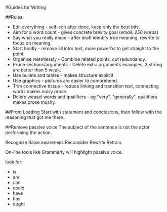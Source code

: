 #Guides for Writing

##Rules
* Edit everything - self-edit after done, keep only the best bits.
* Aim for a word count - gives concrete brevity goal (*email: 250 words*)
* Say what you really mean - after draft identify true meaning, rewrite to focus on meaning.
* Start boldly - remove all intro text, more powerful to get straight to the point.
* Organise relentlessly - Combine related points, cut redundancy.
* Prune sections/arguments - Delete extra arguments examples, 3 strong are better than 5 weak.
* Use bullets and tables - makes structure explicit
* Use graphics - pictures are easier to comprehend.
* Trim connective tissue - reduce linking and transition text, connecting words makes noisy prose.
* Delete weasel words and qualifiers - eg "very", "generally", qualifiers makes prose mushy.

##Front Loading
Start with statement and conclusions, then follow with the reasoning that got me there.

##Remove passive voice
The subject of the sentence is not the actor performing the action.

Recognise
Raise awareness
Reconsider
Rewrite
Retrain.

On-line tools like Grammarly will highlight passive voice.

look for:

* is
* are
* can
* could
* have
* has
* ought
